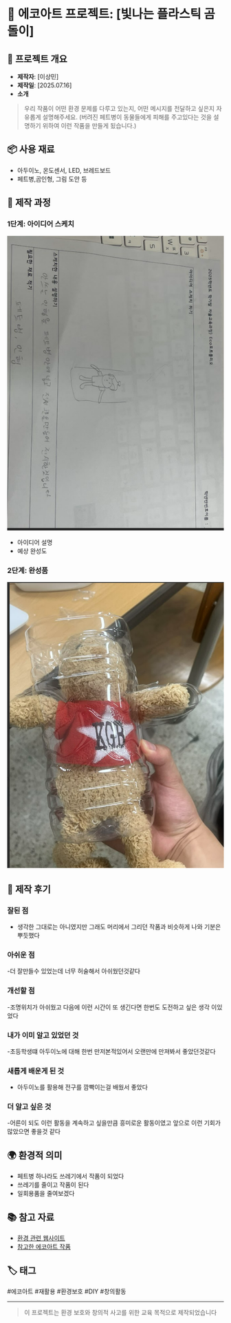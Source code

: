 # 🌱 에코아트 프로젝트: [빛나는 플라스틱 곰돌이]

## 📖 프로젝트 개요
- **제작자**: [이상민]
- **제작일**: [2025.07.16]
- **소개**
> 우리 작품이 어떤 환경 문제를 다루고 있는지, 어떤 메시지를 전달하고 싶은지 자유롭게 설명해주세요.
> (버려진 페트병이 동물들에게 피해를 주고있다는 것을 설명하기 위하여 이런 작품을 만들게 됬습니다.)

## 📦 사용 재료
- 아두이노, 온도센서, LED, 브레드보드
- 페트병,곰인형, 그림 도안 등

## 🔧 제작 과정

### 1단계: 아이디어 스케치
![스케치 이미지](yye3e5.png)
- 아이디어 설명
- 예상 완성도

### 2단계: 완성품
![완성품 1](final.png)

## 💭 제작 후기
### 잘된 점
- 생각한 그대로는 아니였지만 그래도 머리에서 그리던 작품과 비슷하게 나와 기분은 뿌듯했다


### 아쉬운 점

-더 잘만들수 있었는데 너무 허술해서 아쉬웠던것같다 

### 개선할 점

-조명위치가 아쉬웠고 다음에 이런 시간이 또 생긴다면 한번도 도전하고 싶은 생각 이있었다 

### 내가 이미 알고 있었던 것

-초등학생떄 아두이노에 대해 한번 만저본적있어서 오랜만에 만져봐서 좋았던것같다 

### 새롭게 배운게 된 것

- 아두이노를 활용해 전구를 깜빡이는걸 배웠서 좋았다 

### 더 알고 싶은 것

-어른이 되도 이런 활동을 계속하고 싶을만큼 흥미로운 활동이였고 앞으로 이런 기회가 많았으면 좋을것 같다 

## 🌍 환경적 의미
- 페트병 하나라도 쓰레기에서 작품이 되었다
- 쓰레기를 줄이고 작품이 된다
- 일회용품을 줄여보겠다

## 📚 참고 자료
- [환경 관련 웹사이트](https://www.me.go.kr/home/web/main.do)
- [참고한 에코아트 작품](링크)

## 🏷️ 태그
#에코아트 #재활용 #환경보호 #DIY #창의활동

---

> 이 프로젝트는 환경 보호와 창의적 사고를 위한 교육 목적으로 제작되었습니다
